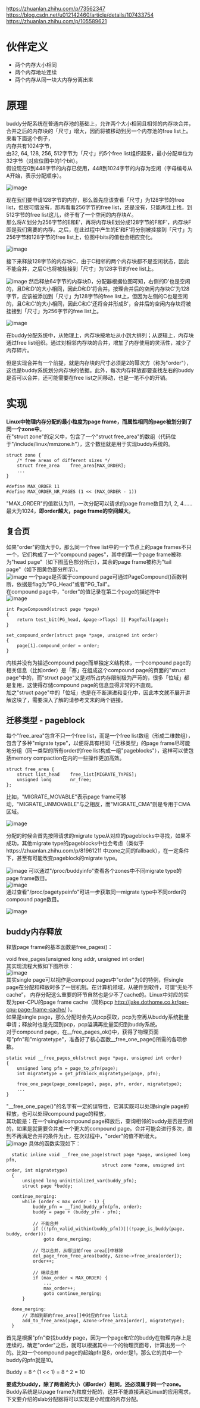 https://zhuanlan.zhihu.com/p/73562347  
https://blog.csdn.net/u012142460/article/details/107433754    
https://zhuanlan.zhihu.com/p/105589621  
# 伙伴定义 #  
* 两个内存大小相同  
* 两个内存地址连续
* 两个内存从同一块大内存分离出来  

# 原理 #   
buddy分配系统在普通内存池的基础上，允许两个大小相同且相邻的内存块合并，合并之后的内存块的「尺寸」增大，因而将被移动到另一个内存池的free list上。  
来看下面这个例子，  
内存共有1024字节，  
由32, 64, 128, 256, 512字节为「尺寸」的5个free list组织起来，最小分配单位为32字节（对应位图中的1个bit）。  
假设现在0到448字节的内存已使用，448到1024字节的内存为空闲（字母编号从A开始，表示分配顺序）。     

![image](https://user-images.githubusercontent.com/20179983/132301800-d39526d4-2e3e-43a5-a649-0438fe159168.png)


现在我们要申请128字节的内存，那么首先应该查看「尺寸」为128字节的free list，但很可惜没有，那再看看256字节的free list，还是没有，只能再往上找，到512字节的free list这儿，终于有了一个空闲的内存块A'。  
那么将A'划分为256字节的E和E'，再将内存块E划分成128字节的F和F'，内存块F即是我们需要的内存。之后，在此过程中产生的E'和F'将分别被挂接到「尺寸」为256字节和128字节的free list上，位图中bits的值也会相应变化。  

![image](https://user-images.githubusercontent.com/20179983/132301970-1adb5392-5fe4-40e3-a2d9-e7b9ede32756.png)

接下来释放128字节的内存块C，由于C相邻的两个内存块都不是空闲状态，因此不能合并，之后C也将被挂接到「尺寸」为128字节的free list上。  

![image](https://user-images.githubusercontent.com/20179983/132302017-de5a5e43-de68-4165-942a-247847c4be3a.png)
然后释放64字节的内存块D，分配器根据位图可知，右侧的D'也是空闲的，且D和D'的大小相同，因此D和D'将合并。按理合并后的空闲内存块C'为128字节，应该被添加到「尺寸」为128字节的free list上，但因为左侧的C也是空闲的，且C和C'的大小相同，因此C和C'还将合并形成B'，合并后的空闲内存块将被挂接到「尺寸」为256字节的free list上。  

![image](https://user-images.githubusercontent.com/20179983/132302076-b8d2ff07-1778-4a01-9a4b-d5588fe4ae50.png)

在buddy分配系统中，从物理上，内存块按地址从小到大排列；从逻辑上，内存块通过free list组织。通过对相邻内存块的合并，增加了内存使用的灵活性，减少了内存碎片。  

但是实现合并有一个前提，就是内存块的尺寸必须是2的幂次方（称为"order"），这也是buddy系统划分内存块的依据。此外，每次内存释放都要查找左右的buddy是否可以合并，还可能需要在free list之间移动，也是一笔不小的开销。  

# 实现 #  
**Linux中物理内存分配的最小粒度为page frame，而属性相同的page被划分到了同一个zone中**。    
在"struct zone"的定义中，包含了一个"struct free_area"的数组（代码位于"/include/linux/mmzone.h"），这个数组就是用于实现buddy系统的。  

    struct zone {
        /* free areas of different sizes */
        struct free_area    free_area[MAX_ORDER];
        ...
    }

    #define MAX_ORDER 11
    #define MAX_ORDER_NR_PAGES (1 << (MAX_ORDER - 1))
    
"MAX_ORDER"的值默认为11，一次分配可以请求的page frame数目为1, 2, 4……最大为1024，**即order越大，page frame的空间越大**。    

## 复合页 ##  
如果"order"的值大于0，那么同一个free list中的一个节点上的page frames不只一个，它们构成了一个"compound pages"，其中的第一个page frame被称为"head page"（如下图蓝色部分所示），其余的page frame被称为"tail page"（如下图黄色部分所示）。  
![image](https://user-images.githubusercontent.com/20179983/132304791-f90935d8-a46f-4276-9526-21e149116068.png)
一个page是否属于compound page可通过PageCompound()函数判断，依据是flag为"PG_Head"或者"PG_Tail"。  
在compound page中，"order"的值记录在第二个page的描述符中    
![image](https://user-images.githubusercontent.com/20179983/132309584-b8aa4d72-962c-4078-82d0-a0a67cc5a414.png)


    int PageCompound(struct page *page)
    {
        return test_bit(PG_head, &page->flags) || PageTail(page);
    }

    set_compound_order(struct page *page, unsigned int order)
    {
        page[1].compound_order = order;
    }

内核并没有为描述compound page而单独定义结构体，一个compound page的相关信息（比如order）是「塞」在组成这个compound page的页面的"struct page"中的，而"struct page"又是对所占内存限制极为严苛的，很多「位域」都是复用，这使得存储compound page的信息显得非常的不直观。  
加之"struct page"中的「位域」也是在不断演进和变化中，因此本文就不展开讲解这块了，需要深入了解的请参考文末的两个链接。  

## 迁移类型 - pageblock ##  
每个"free_area"包含不只一个free list，而是一个free list数组（形成二维数组），包含了多种"migrate type"，以便将具有相同「迁移类型」的page frame尽可能地分组（同一类型的所有order的free list构成一组"pageblocks"），这样可以使包括memory compaction在内的一些操作更加高效。  

    struct free_area {
        struct list_head    free_list[MIGRATE_TYPES];
        unsigned long       nr_free;
    };

比如，"MIGRATE_MOVABLE"表示page frame可移动，"MIGRATE_UNMOVABLE"与之相反，而"MIGRATE_CMA"则是专用于CMA区域。  

![image](https://user-images.githubusercontent.com/20179983/132310019-c84b65e4-4f73-4a5b-88f8-2eaa12bd8427.png)

分配的时候会首先按照请求的migrate type从对应的pageblocks中寻找，如果不成功，其他migrate type的pageblocks中也会考虑（类似于https://zhuanlan.zhihu.com/p/81961211 中zone之间的fallback），在一定条件下，甚至有可能改变pageblock的migrate type。   

![image](https://user-images.githubusercontent.com/20179983/132310191-9babac89-dc5d-4ab2-8fff-61a432b5ae0c.png)
可以通过"/proc/buddyinfo"查看各个zones中不同migrate type的page frame数目。    
![image](https://user-images.githubusercontent.com/20179983/132310228-7a7f4ad6-81a3-41da-98cf-19be0f4fd3da.png)  
通过查看"/proc/pagetypeinfo"可进一步获取同一migrate type中不同order的compound page数目。  

![image](https://user-images.githubusercontent.com/20179983/132310270-d4e92f25-f8a2-407f-ae45-e54a89c82ae6.png)

## buddy内存释放 ##  
释放page frame的基本函数是free_pages()：  

void free_pages(unsigned long addr, unsigned int order)  
其实现流程大致如下图所示：  
![image](https://user-images.githubusercontent.com/20179983/132310416-2609ae5d-ebf3-430a-9f90-e1d2ceedd6ab.png)  
其实single page可以视作是compoud pages中"order"为0的特例，但single page在分配和释放时多了一层机制。在计算机领域，从硬件到软件，可谓“无处不cache”，  内存分配这么重要的环节自然也是少不了cache的。Linux中对应的实现为per-CPU的page frame cache（简称pcp http://jake.dothome.co.kr/per-cpu-page-frame-cache/ ）。   
如果是single page，那么分配时会先从pcp获取，pcp为空再从buddy系统批量申请；释放时也是先回到pcp，pcp溢满再批量回归到buddy系统。  
对于compound page，在__free_pages_ok()中，获得了物理页面号"pfn"和"migratetype"，准备好了核心函数__free_one_page()所需的各项参数。  

    static void __free_pages_ok(struct page *page, unsigned int order)
    {
        unsigned long pfn = page_to_pfn(page);
        int migratetype = get_pfnblock_migratetype(page, pfn);

        free_one_page(page_zone(page), page, pfn, order, migratetype);
        ...
    }
  
"\_\_free_one_page()"的名字有一定的误导性，它其实既可以处理single page的释放，也可以处理compound page的释放，  
其功能是：在一个single/compound page释放后，查询相邻的buddy是否是空闲的，如果是就需要合并成一个更大的compound page。合并可能会进行多次，直到不再满足合并的条件为止，在次过程中，"order"的值不断增大。  
![image](https://user-images.githubusercontent.com/20179983/132311061-381dec63-57c1-4fa8-bcd9-e7e77456a314.png)
具体的函数实现如下：  

      static inline void __free_one_page(struct page *page, unsigned long pfn,
                                        struct zone *zone, unsigned int order, int migratetype)
      {
          unsigned long uninitialized_var(buddy_pfn);
          struct page *buddy;

      continue_merging:
          while (order < max_order - 1) {
              buddy_pfn = __find_buddy_pfn(pfn, order);
              buddy = page + (buddy_pfn - pfn);

              // 不能合并
              if ((!pfn_valid_within(buddy_pfn))||(!page_is_buddy(page, buddy, order)))
                  goto done_merging;

              // 可以合并，从哪当前free area[]中移除
              del_page_from_free_area(buddy, &zone->free_area[order]);
              order++;

              // 继续合并
              if (max_order < MAX_ORDER) {
                  ...
                  max_order++;
                  goto continue_merging;
          }

      done_merging:
          // 添加到新的free_area[]中对应的free list上
          add_to_free_area(page, &zone->free_area[order], migratetype);
      }

首先是根据"pfn"查找buddy page，因为一个page和它的buddy在物理内存上是连续的，确定"order"之后，就可以根据其中一个的物理页面号，计算出另一个的。比如一个compound page的起始pfn是8，order是1，那么它的其中一个buddy的pfn就是10。  

  Buddy = 8 ^ (1 << 1) = 8 ^ 2 = 10  
  
**要成为buddy，除了两者的大小（即order）相同，还必须属于同一个zone。**  
Buddy系统是以page frame为粒度分配的，这并不能直接满足Linux的应用需求，下文要介绍的slab分配器将可以实现更小粒度的内存分配。  




 
